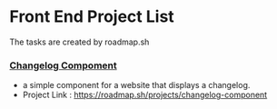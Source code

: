 # Front End Project List
The tasks are created by roadmap.sh 

### [Changelog Compoment](https://github.com/GeunYoungPark/Roadmap-sh/tree/f84720b6e5490f25e4eda573cb678d2e1d87431a/FontEnd%20projects/Changelog%20Component)
- a simple component for a website that displays a changelog. 
- Project Link :  https://roadmap.sh/projects/changelog-component

